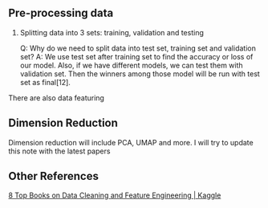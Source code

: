 ## Pre-processing data

1. Splitting data into 3 sets: training, validation and testing

   Q: Why do we need to split data into test set, training set and validation set?
   A: We use test set after training set to find the accuracy or loss of our model. Also, if we have different models, we can test them with validation set. Then the winners among those model will be run with test set as final[12].


There are also data featuring

## Dimension Reduction
Dimension reduction will include PCA, UMAP and more. I will try to update this note with the latest papers

## Other References

[8 Top Books on Data Cleaning and Feature Engineering | Kaggle](https://www.kaggle.com/discussions/general/276283)
